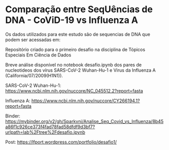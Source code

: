 # Comparação entre SeqUências de DNA - CoViD-19 vs Influenza A

Os dados utilizados para este estudo são de sequencias de DNA que podem ser acessadas em:

Repositório criado para o primeiro desafio na disciplina de Tópicos Especiais Em Ciência de Dados

Breve análise disponível no notebook desafio.ipynb dos pares de nucleotideos dos vírus SARS-CoV-2 Wuhan-Hu-1 e Virus da Influenza A (California/07/2009(H1N1)).


SARS-CoV-2 Wuhan-Hu-1: https://www.ncbi.nlm.nih.gov/nuccore/NC_045512.2?report=fasta

Influenza A: https://www.ncbi.nlm.nih.gov/nuccore/CY266194.1?report=fasta

Binder: https://mybinder.org/v2/gh/Sparkvni/Analise_Seq_Covid_vs_Influenza/8b45a86f1c926ce373f4fad78fad58dfdf9d3bf7?urlpath=lab%2Ftree%2Fdesafio.ipynb

Post: https://lfport.wordpress.com/portfolio/desafio1/
